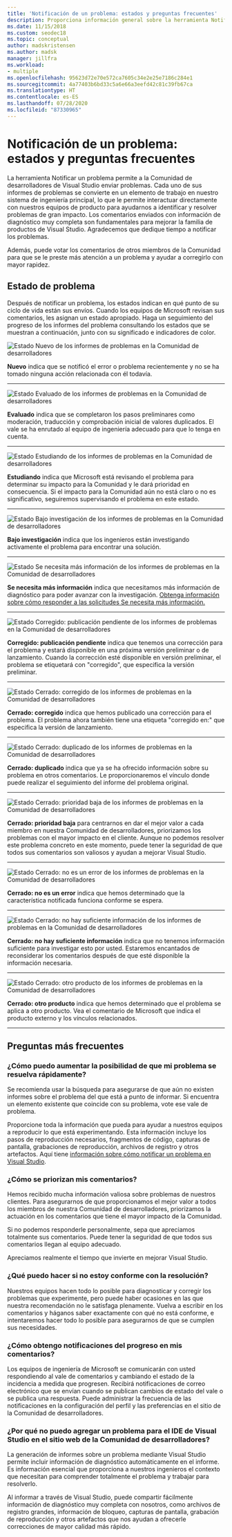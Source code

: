 ```yaml
---
title: 'Notificación de un problema: estados y preguntas frecuentes'
description: Proporciona información general sobre la herramienta Notificar un problema e incluye definiciones y estados de problemas
ms.date: 11/15/2018
ms.custom: seodec18
ms.topic: conceptual
author: madskristensen
ms.author: madsk
manager: jillfra
ms.workload:
- multiple
ms.openlocfilehash: 95623d72e70e572ca7605c34e2e25e7186c284e1
ms.sourcegitcommit: 4a77403b6bd33c5a6e66a3eefd42c81c39fb67ca
ms.translationtype: HT
ms.contentlocale: es-ES
ms.lasthandoff: 07/28/2020
ms.locfileid: "87330965"
---
```

# <a name="report-a-problem-states-and-faq"></a>Notificación de un problema: estados y preguntas frecuentes

La herramienta Notificar un problema permite a la Comunidad de desarrolladores de Visual Studio enviar problemas. Cada uno de sus informes de problemas se convierte en un elemento de trabajo en nuestro sistema de ingeniería principal, lo que le permite interactuar directamente con nuestros equipos de producto para ayudarnos a identificar y resolver problemas de gran impacto. Los comentarios enviados con información de diagnóstico muy completa son fundamentales para mejorar la familia de productos de Visual Studio. Agradecemos que dedique tiempo a notificar los problemas.

Además, puede votar los comentarios de otros miembros de la Comunidad para que se le preste más atención a un problema y ayudar a corregirlo con mayor rapidez.

## <a name="problem-status"></a>Estado de problema

Después de notificar un problema, los estados indican en qué punto de su ciclo de vida están sus envíos. Cuando los equipos de Microsoft revisan sus comentarios, les asignan un estado apropiado.  Haga un seguimiento del progreso de los informes del problema consultando los estados que se muestran a continuación, junto con su significado e indicadores de color.

![Estado Nuevo de los informes de problemas en la Comunidad de desarrolladores](../ide/media/ProblemStates/New.jpg)

**Nuevo** indica que se notificó el error o problema recientemente y no se ha tomado ninguna acción relacionada con él todavía.

- - -

![Estado Evaluado de los informes de problemas en la Comunidad de desarrolladores](../ide/media/ProblemStates/Triaged.jpg)

**Evaluado** indica que se completaron los pasos preliminares como moderación, traducción y comprobación inicial de valores duplicados. El vale se ha enrutado al equipo de ingeniería adecuado para que lo tenga en cuenta.

- - -

![Estado Estudiando de los informes de problemas en la Comunidad de desarrolladores](../ide/media/ProblemStates/UnderConsideration.jpg)

**Estudiando** indica que Microsoft está revisando el problema para determinar su impacto para la Comunidad y le dará prioridad en consecuencia. Si el impacto para la Comunidad aún no está claro o no es significativo, seguiremos supervisando el problema en este estado.

- - -

![Estado Bajo investigación de los informes de problemas en la Comunidad de desarrolladores](../ide/media/ProblemStates/UnderInvestigation.jpg)

**Bajo investigación** indica que los ingenieros están investigando activamente el problema para encontrar una solución.

- - -

![Estado Se necesita más información de los informes de problemas en la Comunidad de desarrolladores](../ide/media/ProblemStates/NeedMoreInfo.jpg)

**Se necesita más información** indica que necesitamos más información de diagnóstico para poder avanzar con la investigación.  [Obtenga información sobre cómo responder a las solicitudes Se necesita más información.](./how-to-report-a-problem-with-visual-studio.md#when-further-information-is-needed-need-more-info)

- - -

![Estado Corregido: publicación pendiente de los informes de problemas en la Comunidad de desarrolladores](../ide/media/ProblemStates/FixedPendingRelease.jpg)

**Corregido: publicación pendiente** indica que tenemos una corrección para el problema y estará disponible en una próxima versión preliminar o de lanzamiento.  Cuando la corrección esté disponible en versión preliminar, el problema se etiquetará con "corregido", que especifica la versión preliminar.

- - -

![Estado Cerrado: corregido de los informes de problemas en la Comunidad de desarrolladores](../ide/media/ProblemStates/ClosedFixed.jpg)

**Cerrado: corregido** indica que hemos publicado una corrección para el problema. El problema ahora también tiene una etiqueta "corregido en:" que especifica la versión de lanzamiento.

- - -

![Estado Cerrado: duplicado de los informes de problemas en la Comunidad de desarrolladores](../ide/media/ProblemStates/ClosedDuplicate.jpg)

**Cerrado: duplicado** indica que ya se ha ofrecido información sobre su problema en otros comentarios. Le proporcionaremos el vínculo donde puede realizar el seguimiento del informe del problema original.

- - -

![Estado Cerrado: prioridad baja de los informes de problemas en la Comunidad de desarrolladores](../ide/media/ProblemStates/ClosedLowerPriority.jpg)

**Cerrado: prioridad baja** para centrarnos en dar el mejor valor a cada miembro en nuestra Comunidad de desarrolladores, priorizamos los problemas con el mayor impacto en el cliente. Aunque no podemos resolver este problema concreto en este momento, puede tener la seguridad de que todos sus comentarios son valiosos y ayudan a mejorar Visual Studio.

- - -

![Estado Cerrado: no es un error de los informes de problemas en la Comunidad de desarrolladores](../ide/media/ProblemStates/ClosedNotABug.jpg)

**Cerrado: no es un error** indica que hemos determinado que la característica notificada funciona conforme se espera.

- - -

![Estado Cerrado: no hay suficiente información de los informes de problemas en la Comunidad de desarrolladores](../ide/media/ProblemStates/ClosedNotEnoughInfo.jpg)

**Cerrado: no hay suficiente información** indica que no tenemos información suficiente para investigar esto por usted. Estaremos encantados de reconsiderar los comentarios después de que esté disponible la información necesaria.

- - -

![Estado Cerrado: otro producto de los informes de problemas en la Comunidad de desarrolladores](../ide/media/ProblemStates/ClosedOtherProduct.jpg)

**Cerrado: otro producto** indica que hemos determinado que el problema se aplica a otro producto. Vea el comentario de Microsoft que indica el producto externo y los vínculos relacionados.

- - -

## <a name="faq"></a>Preguntas más frecuentes

### <a name="how-can-i-increase-the-chance-of-my-problem-getting-resolved-quickly"></a>¿Cómo puedo aumentar la posibilidad de que mi problema se resuelva rápidamente?

Se recomienda usar la búsqueda para asegurarse de que aún no existen informes sobre el problema del que está a punto de informar. Si encuentra un elemento existente que coincide con su problema, vote ese vale de problema.

Proporcione toda la información que pueda para ayudar a nuestros equipos a reproducir lo que está experimentando.  Esta información incluye los pasos de reproducción necesarios, fragmentos de código, capturas de pantalla, grabaciones de reproducción, archivos de registro y otros artefactos.  Aquí tiene [información sobre cómo notificar un problema en Visual Studio](./how-to-report-a-problem-with-visual-studio.md).

### <a name="how-is-my-feedback-prioritized"></a>¿Cómo se priorizan mis comentarios?

Hemos recibido mucha información valiosa sobre problemas de nuestros clientes. Para asegurarnos de que proporcionamos el mejor valor a todos los miembros de nuestra Comunidad de desarrolladores, priorizamos la actuación en los comentarios que tiene el mayor impacto de la Comunidad.

Si no podemos responderle personalmente, sepa que apreciamos totalmente sus comentarios. Puede tener la seguridad de que todos sus comentarios llegan al equipo adecuado.

Apreciamos realmente el tiempo que invierte en mejorar Visual Studio.

### <a name="what-actions-can-i-take-if-im-not-satisfied-with-the-resolution"></a>¿Qué puedo hacer si no estoy conforme con la resolución?

Nuestros equipos hacen todo lo posible para diagnosticar y corregir los problemas que experimente, pero puede haber ocasiones en las que nuestra recomendación no le satisfaga plenamente. Vuelva a escribir en los comentarios y háganos saber exactamente con qué no está conforme, e intentaremos hacer todo lo posible para asegurarnos de que se cumplen sus necesidades.

### <a name="how-will-i-get-notified-of-progress-on-my-feedback"></a>¿Cómo obtengo notificaciones del progreso en mis comentarios?

Los equipos de ingeniería de Microsoft se comunicarán con usted respondiendo al vale de comentarios y cambiando el estado de la incidencia a medida que progresen. Recibirá notificaciones de correo electrónico que se envían cuando se publican cambios de estado del vale o se publica una respuesta.  Puede administrar la frecuencia de las notificaciones en la configuración del perfil y las preferencias en el sitio de la Comunidad de desarrolladores.

### <a name="why-cant-i-add-a-problem-for-visual-studio-ide-on-the-developer-community-website"></a>¿Por qué no puedo agregar un problema para el IDE de Visual Studio en el sitio web de la Comunidad de desarrolladores?

La generación de informes sobre un problema mediante Visual Studio permite incluir información de diagnóstico automáticamente en el informe. Es información esencial que proporciona a nuestros ingenieros el contexto que necesitan para comprender totalmente el problema y trabajar para resolverlo.

Al informar a través de Visual Studio, puede compartir fácilmente información de diagnóstico muy completa con nosotros, como archivos de registro grandes, información de bloqueo, capturas de pantalla, grabación de reproducción y otros artefactos que nos ayudan a ofrecerle correcciones de mayor calidad más rápido.
